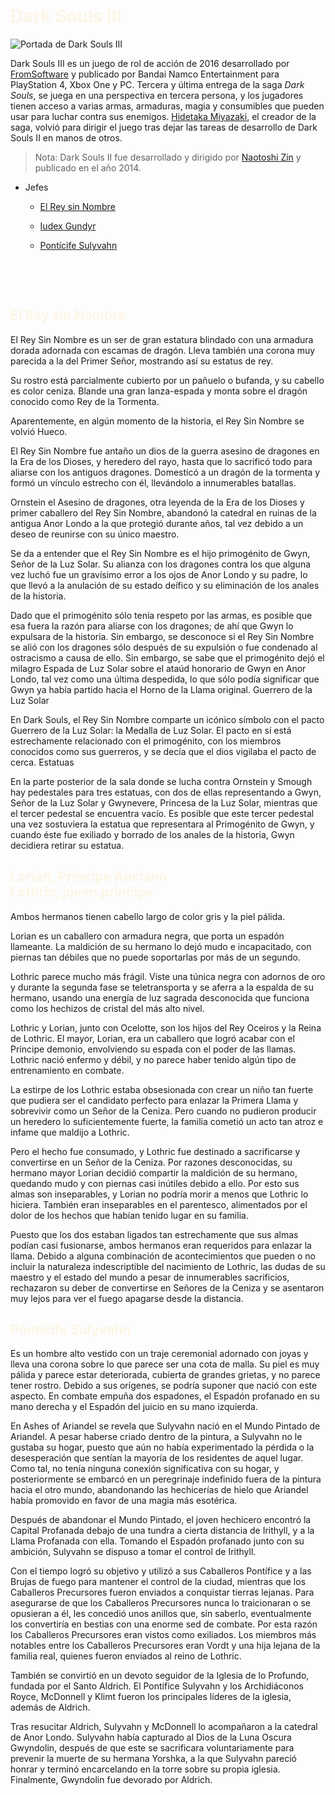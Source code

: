 # <span style="color:oldlace">Dark Souls III</span>
![Portada de Dark Souls III](https://i0.wp.com/metodologic.net/wp-content/uploads/2016/04/Dark_Souls_III_portada.jpg?fit=800%2C571&ssl=1 "Portada de Dark Souls III")

Dark Souls III es un juego de rol de acción de 2016 desarrollado por [FromSoftware](https://es.wikipedia.org/wiki/FromSoftware) y publicado por Bandai Namco Entertainment para PlayStation 4, Xbox One y PC. Tercera y última entrega de la saga *Dark Souls*, se juega en una perspectiva en tercera persona, y los jugadores tienen acceso a varias armas, armaduras, magia y consumibles que pueden usar para luchar contra sus enemigos. [Hidetaka Miyazaki](https://es.wikipedia.org/wiki/Hidetaka_Miyazaki), el creador de la saga, volvió para dirigir el juego tras dejar las tareas de desarrollo de Dark Souls II en manos de otros.

>Nota: Dark Souls II fue desarrollado y dirigido por [Naotoshi Zin](https://rawg.io/creators/naotoshi-zin) y publicado en el año 2014.</front>

* Jefes
    * <a href="#reysinnombre">El Rey sin Nombre</a>

    * <a href="#iudexgundyr">Iudex Gundyr</a>

    * <a href="#ponticifesulyvahn">Pontícife Sulyvahn</a>
    <br>
<br>


## <div id="reysinnombre"><front style="color:oldlace">El Rey sin Nombre</front></div>

El Rey Sin Nombre es un ser de gran estatura blindado con una armadura dorada adornada con escamas de dragón. Lleva también una corona muy parecida a la del Primer Señor, mostrando así su estatus de rey.

Su rostro está parcialmente cubierto por un pañuelo o bufanda, y su cabello es color ceniza. Blande una gran lanza-espada y monta sobre el dragón conocido como Rey de la Tormenta.

Aparentemente, en algún momento de la historia, el Rey Sin Nombre se volvió Hueco. 

El Rey Sin Nombre fue antaño un dios de la guerra asesino de dragones en la Era de los Dioses, y heredero del rayo, hasta que lo sacrificó todo para aliarse con los antiguos dragones. Domesticó a un dragón de la tormenta y formó un vínculo estrecho con él, llevándolo a innumerables batallas.

Ornstein el Asesino de dragones, otra leyenda de la Era de los Dioses y primer caballero del Rey Sin Nombre, abandonó la catedral en ruinas de la antigua Anor Londo a la que protegió durante años, tal vez debido a un deseo de reunirse con su único maestro.

Se da a entender que el Rey Sin Nombre es el hijo primogénito de Gwyn, Señor de la Luz Solar. Su alianza con los dragones contra los que alguna vez luchó fue un gravísimo error a los ojos de Anor Londo y su padre, lo que llevó a la anulación de su estado deífico y su eliminación de los anales de la historia.

Dado que el primogénito sólo tenía respeto por las armas, es posible que esa fuera la razón para aliarse con los dragones; de ahí que Gwyn lo expulsara de la historia. Sin embargo, se desconoce si el Rey Sin Nombre se alió con los dragones sólo después de su expulsión o fue condenado al ostracismo a causa de ello. Sin embargo, se sabe que el primogénito dejó el milagro Espada de Luz Solar sobre el ataúd honorario de Gwyn en Anor Londo, tal vez como una última despedida, lo que sólo podía significar que Gwyn ya había partido hacia el Horno de la Llama original.
Guerrero de la Luz Solar

En Dark Souls, el Rey Sin Nombre comparte un icónico símbolo con el pacto Guerrero de la Luz Solar: la Medalla de Luz Solar. El pacto en sí está estrechamente relacionado con el primogénito, con los miembros conocidos como sus guerreros, y se decía que el dios vigilaba el pacto de cerca.
Estatuas

En la parte posterior de la sala donde se lucha contra Ornstein y Smough hay pedestales para tres estatuas, con dos de ellas representando a Gwyn, Señor de la Luz Solar y Gwynevere, Princesa de la Luz Solar, mientras que el tercer pedestal se encuentra vacío. Es posible que este tercer pedestal una vez sostuviera la estatua que representara al Primogénito de Gwyn, y cuando éste fue exiliado y borrado de los anales de la historia, Gwyn decidiera retirar su estatua. 

## <div id="iudexgundyr"><front style="color:oldlace">Lorian, Príncipe Anciano<br>Lothric, joven príncipe</front></div>

Ambos hermanos tienen cabello largo de color gris y la piel pálida.

Lorian es un caballero con armadura negra, que porta un espadón llameante. La maldición de su hermano lo dejó mudo e incapacitado, con piernas tan débiles que no puede soportarlas por más de un segundo.

Lothric parece mucho más frágil. Viste una túnica negra con adornos de oro y durante la segunda fase se teletransporta y se aferra a la espalda de su hermano, usando una energía de luz sagrada desconocida que funciona como los hechizos de cristal del más alto nivel.

Lothric y Lorian, junto con Ocelotte, son los hijos del Rey Oceiros y la Reina de Lothric. El mayor, Lorian, era un caballero que logró acabar con el Príncipe demonio, envolviendo su espada con el poder de las llamas. Lothric nació enfermo y débil, y no parece haber tenido algún tipo de entrenamiento en combate.

La estirpe de los Lothric estaba obsesionada con crear un niño tan fuerte que pudiera ser el candidato perfecto para enlazar la Primera Llama y sobrevivir como un Señor de la Ceniza. Pero cuando no pudieron producir un heredero lo suficientemente fuerte, la familia cometió un acto tan atroz e infame que maldijo a Lothric.

Pero el hecho fue consumado, y Lothric fue destinado a sacrificarse y convertirse en un Señor de la Ceniza. Por razones desconocidas, su hermano mayor Lorian decidió compartir la maldición de su hermano, quedando mudo y con piernas casi inútiles debido a ello. Por esto sus almas son inseparables, y Lorian no podría morir a menos que Lothric lo hiciera. También eran inseparables en el parentesco, alimentados por el dolor de los hechos que habían tenido lugar en su familia.

Puesto que los dos estaban ligados tan estrechamente que sus almas podían casi fusionarse, ambos hermanos eran requeridos para enlazar la llama. Debido a alguna combinación de acontecimientos que pueden o no incluir la naturaleza indescriptible del nacimiento de Lothric, las dudas de su maestro y el estado del mundo a pesar de innumerables sacrificios, rechazaron su deber de convertirse en Señores de la Ceniza y se asentaron muy lejos para ver el fuego apagarse desde la distancia.

## <div id="ponticifesulyvahn"><front style="color:oldlace">Pontícife Sulyvahn</front></div>

Es un hombre alto vestido con un traje ceremonial adornado con joyas y lleva una corona sobre lo que parece ser una cota de malla. Su piel es muy pálida y parece estar deteriorada, cubierta de grandes grietas, y no parece tener rostro. Debido a sus orígenes, se podría suponer que nació con este aspecto. En combate empuña dos espadones, el Espadón profanado en su mano derecha y el Espadón del juicio en su mano izquierda.

En Ashes of Ariandel se revela que Sulyvahn nació en el Mundo Pintado de Ariandel. A pesar haberse criado dentro de la pintura, a Sulyvahn no le gustaba su hogar, puesto que aún no había experimentado la pérdida o la desesperación que sentían la mayoría de los residentes de aquel lugar. Como tal, no tenía ninguna conexión significativa con su hogar, y posteriormente se embarcó en un peregrinaje indefinido fuera de la pintura hacia el otro mundo, abandonando las hechicerías de hielo que Ariandel había promovido en favor de una magia más esotérica.

Después de abandonar el Mundo Pintado, el joven hechicero encontró la Capital Profanada debajo de una tundra a cierta distancia de Irithyll, y a la Llama Profanada con ella. Tomando el Espadón profanado junto con su ambición, Sulyvahn se dispuso a tomar el control de Irithyll.

Con el tiempo logró su objetivo y utilizó a sus Caballeros Pontífice y a las Brujas de fuego para mantener el control de la ciudad, mientras que los Caballeros Precursores fueron enviados a conquistar tierras lejanas. Para asegurarse de que los Caballeros Precursores nunca lo traicionaran o se opusieran a él, les concedió unos anillos que, sin saberlo, eventualmente los convertiría en bestias con una enorme sed de combate. Por esta razón los Caballeros Precursores eran vistos como exiliados. Los miembros más notables entre los Caballeros Precursores eran Vordt y una hija lejana de la familia real, quienes fueron enviados al reino de Lothric.

También se convirtió en un devoto seguidor de la Iglesia de lo Profundo, fundada por el Santo Aldrich. El Pontífice Sulyvahn y los Archidiáconos Royce, McDonnell y Klimt fueron los principales líderes de la iglesia, además de Aldrich.

Tras resucitar Aldrich, Sulyvahn y McDonnell lo acompañaron a la catedral de Anor Londo. Sulyvahn había capturado al Dios de la Luna Oscura Gwyndolin, después de que este se sacrificara voluntariamente para prevenir la muerte de su hermana Yorshka, a la que Sulyvahn pareció honrar y terminó encarcelando en la torre sobre su propia iglesia. Finalmente, Gwyndolin fue devorado por Aldrich.